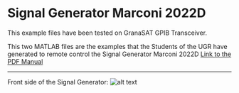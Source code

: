 [logo]: https://granasat.ugr.es/templates/sj_plus/favicon.ico "Logo Title Text 2"
# Signal Generator Marconi 2022D

  This example files have been tested on GranaSAT GPIB Transceiver.

  This two MATLAB files are the examples that the Students of the UGR have generated to remote control the Signal Generator Marconi 2022D [Link to the PDF Manual](http://exodus.poly.edu/~kurt/manuals/manuals/Other/MARCONI%202022%20Operating.pdf)
  
  ---
  
  Front side of the Signal Generator: 
![alt text](http://www.sglabs.it/public/SgLabs_Marconi_2022D_1.JPG "Image")
